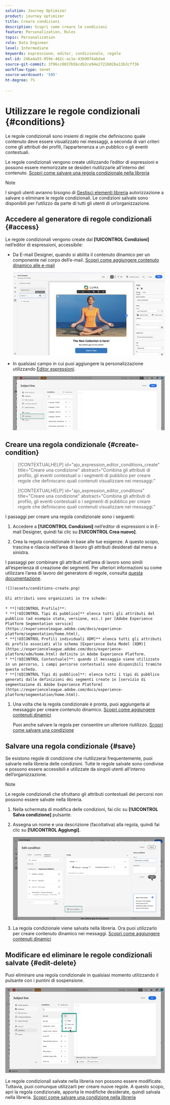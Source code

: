 ```yaml
---
solution: Journey Optimizer
product: journey optimizer
title: Creare condizioni
description: Scopri come creare le condizioni
feature: Personalization, Rules
topic: Personalization
role: Data Engineer
level: Intermediate
keywords: espressione, editor, condizionale, regole
exl-id: 246a4a55-059e-462c-ac1e-43b90f4abda4
source-git-commit: 3f96cc0037b5bcdb2ce94e2721b02ba13b3cff36
workflow-type: tm+mt
source-wordcount: '595'
ht-degree: 7%

---
```


# Utilizzare le regole condizionali {#conditions}

Le regole condizionali sono insiemi di regole che definiscono quale contenuto deve essere visualizzato nei messaggi, a seconda di vari criteri come gli attributi dei profili, l’appartenenza a un pubblico o gli eventi contestuali.

Le regole condizionali vengono create utilizzando l’editor di espressioni e possono essere memorizzate se desideri riutilizzarle all’interno del contenuto. [Scopri come salvare una regola condizionale nella libreria](#save)

>[!NOTE]
>
>I singoli utenti avranno bisogno di [Gestisci elementi libreria](../administration/ootb-product-profiles.md) autorizzazione a salvare o eliminare le regole condizionali. Le condizioni salvate sono disponibili per l’utilizzo da parte di tutti gli utenti di un’organizzazione.

## Accedere al generatore di regole condizionali {#access}

Le regole condizionali vengono create dal **[!UICONTROL Condizioni]** nell’editor di espressioni, accessibile:

* Da E-mail Designer, quando si abilita il contenuto dinamico per un componente nel corpo dell’e-mail. [Scopri come aggiungere contenuto dinamico alle e-mail](dynamic-content.md#emails)

  ![](assets/conditions-access-email.png)

* In qualsiasi campo in cui puoi aggiungere la personalizzazione utilizzando [Editor espressioni](personalization-build-expressions.md).

  ![](assets/conditions-access-editor.png)

## Creare una regola condizionale {#create-condition}

>[!CONTEXTUALHELP]
>id="ajo_expression_editor_conditions_create"
>title="Creare una condizione"
>abstract="Combina gli attributi di profilo, gli eventi contestuali o i segmenti di pubblico per creare regole che definiscano quali contenuti visualizzare nei messaggi."

>[!CONTEXTUALHELP]
>id="ajo_expression_editor_conditions"
>title="Creare una condizione"
>abstract="Combina gli attributi di profilo, gli eventi contestuali o i segmenti di pubblico per creare regole che definiscano quali contenuti visualizzare nei messaggi."

I passaggi per creare una regola condizionale sono i seguenti:

1. Accedere a **[!UICONTROL Condizioni]** nell’editor di espressioni o in E-mail Designer, quindi fai clic su **[!UICONTROL Crea nuovo]**.

1. Crea la regola condizionale in base alle tue esigenze. A questo scopo, trascina e rilascia nell’area di lavoro gli attributi desiderati dal menu a sinistra.

I passaggi per combinare gli attributi nell’area di lavoro sono simili all’esperienza di creazione dei segmenti. Per ulteriori informazioni su come utilizzare l’area di lavoro del generatore di regole, consulta [questa documentazione](https://experienceleague.adobe.com/docs/experience-platform/segmentation/ui/segment-builder.html#rule-builder-canvas).

    ![](assets/conditions-create.png)
    
    Gli attributi sono organizzati in tre schede:
    
    * **[!UICONTROL Profilo]**:
    * **[!UICONTROL Tipi di pubblico]** elenca tutti gli attributi del pubblico (ad esempio stato, versione, ecc.) per [Adobe Experience Platform Segmentation service](https://experienceleague.adobe.com/docs/experience-platform/segmentation/home.html),
    * **[!UICONTROL Profili individuali XDM]** elenca tutti gli attributi di profilo associati allo schema [Experience Data Model (XDM)](https://experienceleague.adobe.com/docs/experience-platform/xdm/home.html) definito in Adobe Experience Platform.
    * **[!UICONTROL Contestuale]**: quando il messaggio viene utilizzato in un percorso, i campi percorso contestuali sono disponibili tramite questa scheda.
    * **[!UICONTROL Tipi di pubblico]**: elenca tutti i tipi di pubblico generati dalle definizioni dei segmenti create in [servizio di segmentazione di Adobe Experience Platform](https://experienceleague.adobe.com/docs/experience-platform/segmentation/home.html).

1. Una volta che la regola condizionale è pronta, puoi aggiungerla al messaggio per creare contenuto dinamico. [Scopri come aggiungere contenuti dinamici](dynamic-content.md)

   Puoi anche salvare la regola per consentire un ulteriore riutilizzo. [Scopri come salvare una condizione](#save)

## Salvare una regola condizionale {#save}

Se esistono regole di condizione che riutilizzerai frequentemente, puoi salvarle nella libreria delle condizioni. Tutte le regole salvate sono condivise e possono essere accessibili e utilizzate da singoli utenti all’interno dell’organizzazione.

>[!NOTE]
>
>Le regole condizionali che sfruttano gli attributi contestuali dei percorsi non possono essere salvate nella libreria.

1. Nella schermata di modifica delle condizioni, fai clic su **[!UICONTROL Salva condizione]** pulsante.

1. Assegna un nome e una descrizione (facoltativa) alla regola, quindi fai clic su **[!UICONTROL Aggiungi]**.

   ![](assets/conditions-name-description.png)

1. La regola condizionale viene salvata nella libreria. Ora puoi utilizzarlo per creare contenuto dinamico nei messaggi. [Scopri come aggiungere contenuti dinamici](dynamic-content.md)

## Modificare ed eliminare le regole condizionali salvate {#edit-delete}

Puoi eliminare una regola condizionale in qualsiasi momento utilizzando il pulsante con i puntini di sospensione.

![](assets/conditions-open.png)

Le regole condizionali salvate nella libreria non possono essere modificate. Tuttavia, puoi comunque utilizzarli per creare nuove regole. A questo scopo, apri la regola condizionale, apporta le modifiche desiderate, quindi salvala nella libreria. [Scopri come salvare una condizione nella libreria](#save)

